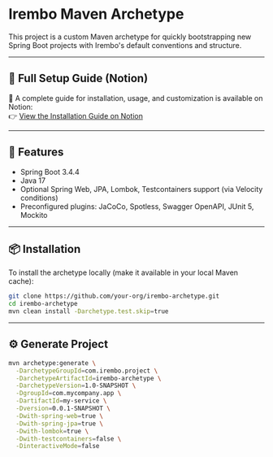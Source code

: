 # Irembo Maven Archetype

This project is a custom Maven archetype for quickly bootstrapping new Spring Boot projects with Irembo's default conventions and structure.

---

## 📘 Full Setup Guide (Notion)

📄 A complete guide for installation, usage, and customization is available on Notion:  
👉 [View the Installation Guide on Notion](https://www.notion.so/your-notion-page-link-here)

---

## 🚀 Features

- Spring Boot 3.4.4
- Java 17
- Optional Spring Web, JPA, Lombok, Testcontainers support (via Velocity conditions)
- Preconfigured plugins: JaCoCo, Spotless, Swagger OpenAPI, JUnit 5, Mockito

---

## 📦 Installation

To install the archetype locally (make it available in your local Maven cache):

```bash
git clone https://github.com/your-org/irembo-archetype.git
cd irembo-archetype
mvn clean install -Darchetype.test.skip=true
```
---
## ⚙️ Generate Project
```bash
mvn archetype:generate \
  -DarchetypeGroupId=com.irembo.project \
  -DarchetypeArtifactId=irembo-archetype \
  -DarchetypeVersion=1.0-SNAPSHOT \
  -DgroupId=com.mycompany.app \
  -DartifactId=my-service \
  -Dversion=0.0.1-SNAPSHOT \
  -Dwith-spring-web=true \
  -Dwith-spring-jpa=true \
  -Dwith-lombok=true \
  -Dwith-testcontainers=false \
  -DinteractiveMode=false